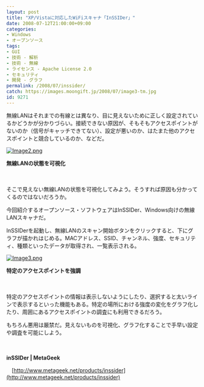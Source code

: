 ```yaml
---
layout: post
title: "XP/Vistaに対応したWiFiスキャナ「InSSIDer」"
date: 2008-07-12T21:00:00+09:00
categories:
- Windows
- オープンソース
tags: 
- GUI
- 技術 - 解析
- 技術 - 無線
- ライセンス - Apache License 2.0
- セキュリティ
- 開発 - グラフ
permalink: /2008/07/inssider/
catch: https://images.moongift.jp/2008/07/image3-tm.jpg
id: 9271
---
```

無線LANはそれまでの有線とは異なり、目に見えないために正しく設定されているかどうかが分かりづらい。接続できない原因が、そもそもアクセスポイントがないのか（信号がキャッチできてない）、設定が悪いのか、はたまた他のアクセスポイントと競合しているのか、などだ。

  

[![Image2.png](https://images.moongift.jp/2008/07/image2-tm.jpg)](https://images.moongift.jp/2008/07/image2.jpg)  
  
**無線LANの状態を可視化**

  

　

  

そこで見えない無線LANの状態を可視化してみよう。そうすれば原因も分かってくるのではないだろうか。

  

今回紹介するオープンソース・ソフトウェアはInSSIDer、Windows向けの無線LANスキャナだ。

  
  
<!--more-->  

InSSIDerを起動し、無線LANのスキャン開始ボタンをクリックすると、下にグラフが描かれはじめる。MACアドレス、SSID、チャンネル、強度、セキュリティ、種類といったデータが取得され、一覧表示される。

  

[![Image3.png](https://images.moongift.jp/2008/07/image3-tm.jpg)](https://images.moongift.jp/2008/07/image3.jpg)  
  
**特定のアクセスポイントを強調**

  

　

  

特定のアクセスポイントの情報は表示しないようにしたり、選択すると太いラインで表示するといった機能もある。特定の場所における強度の変化をグラフ化したり、周囲にあるアクセスポイントの調査にも利用できるだろう。

  

もちろん悪用は厳禁だ。見えないものを可視化、グラフ化することで手早い設定や調査を可能にしよう。

  

　

  

**inSSIDer | MetaGeek**  
  
　[http://www.metageek.net/products/inssider](http://www.metageek.net/products/inssider)

  
